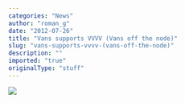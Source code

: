 ```yaml
---
categories: "News"
author: "roman_g"
date: "2012-07-26"
title: "Vans supports VVVV (Vans off the node)"
slug: "vans-supports-vvvv-(vans-off-the-node)"
description: ""
imported: "true"
originalType: "stuff"
---
```



![](Foto.png) 






